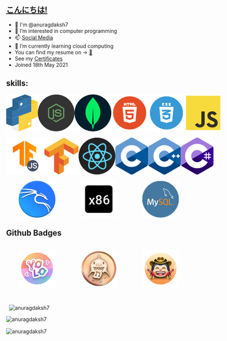 ## <u>こんにちは!</u>

- 👋 I'm @anuragdaksh7
- 👀 I’m interested in computer programming
- 📫 [Social Media](./socialMedias.md)
- 🌱 I’m currently learning cloud computing
- You can find my resume on -> [ 📝 ](./Anurag's%20Resume.pdf)
- See my [Certificates](./certificates.md)
- Joined 18th May 2021

## skills:
<div>
<div style="display: flex; justify-content: space-around">
    <img src="./imgAssets/python.png" height="100px">
    <img src="./imgAssets/node.png" height="100px">
    <img src="./imgAssets/mongo.png" height="100px">
<!-- </div>
<br>
<div style="display: flex; justify-content: space-around"> -->
    <img src="./imgAssets/html.png" height="100px">
    <img src="./imgAssets/css-removebg-preview.png" height="100px">
    <img src="./imgAssets/js.png" height="100px">
</div>
<br>
<div style="display: flex; justify-content: space-around">
    <img src="./imgAssets/tfjs.png" height="100px">
    <img src="./imgAssets/Tensorflow_logo.png" height="100px">
    <img src="./imgAssets/react.png" height="100px">
<!-- </div>
<br>
<div style="display: flex; justify-content: space-around">-->
    <img src="./imgAssets/C_Logo.png" height="100px">
    <img src="./imgAssets/c++.png" height="100px">
    <img src="./imgAssets/c-.png" height="100px">
</div>
<br>
<div style="display: flex; justify-content: space-around">
    <img src="./imgAssets/kali.png" height="100px">
    <img src="./imgAssets/asm.png" height="100px">
    <img src="./imgAssets/msql.png" height="100px">
</div>
<div>

## Github Badges
<br>
<div style="display: flex; justify-content: space-around">
    <img src="./imgAssets/yolo.png" height="100px">
    <img src="./imgAssets/pull-sharkk.png" height="100px">
    <img src="./imgAssets/quickdraw-default--light.png" height="100px">
</div>
<br>
<br><p>&nbsp;
<img src="https://github-readme-stats.vercel.app/api?username=anuragdaksh7&show_icons=true&locale=en&show=reviews&theme=radical" alt="anuragdaksh7"></p>
<p><img src="https://github-readme-stats.vercel.app/api/top-langs/?username=anuragdaksh7&theme=radical" alt="anuragdaksh7"></p>
<p><img align="center" src="https://github-readme-streak-stats.herokuapp.com/?user=anuragdaksh7&" alt="anuragdaksh7" /></p>
